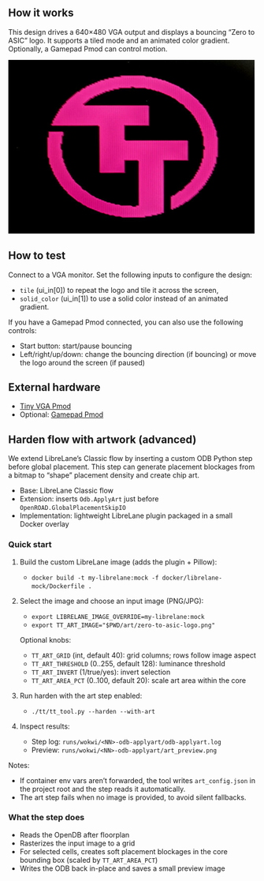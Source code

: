 <!---

This file is used to generate your project datasheet. Please fill in the information below and delete any unused
sections.

You can also include images in this folder and reference them in the markdown. Each image must be less than
512 kb in size, and the combined size of all images must be less than 1 MB.
-->

## How it works

This design drives a 640×480 VGA output and displays a bouncing “Zero to ASIC” logo. It supports a tiled mode and an animated color gradient. Optionally, a Gamepad Pmod can control motion.

![Tiny Tapeout screensaver](screensaver.jpg)

## How to test

Connect to a VGA monitor. Set the following inputs to configure the design:

- `tile` (ui_in[0]) to repeat the logo and tile it across the screen,
- `solid_color` (ui_in[1]) to use a solid color instead of an animated gradient.

If you have a Gamepad Pmod connected, you can also use the following controls:

- Start button: start/pause bouncing
- Left/right/up/down: change the bouncing direction (if bouncing) or move the logo around the screen (if paused)

## External hardware

- [Tiny VGA Pmod](https://github.com/mole99/tiny-vga)
- Optional: [Gamepad Pmod](https://github.com/psychogenic/gamepad-pmod)

## Harden flow with artwork (advanced)

We extend LibreLane’s Classic flow by inserting a custom ODB Python step before global placement. This step can generate placement blockages from a bitmap to “shape” placement density and create chip art.

- Base: LibreLane Classic flow
- Extension: inserts `Odb.ApplyArt` just before `OpenROAD.GlobalPlacementSkipIO`
- Implementation: lightweight LibreLane plugin packaged in a small Docker overlay

### Quick start

1) Build the custom LibreLane image (adds the plugin + Pillow):

   - `docker build -t my-librelane:mock -f docker/librelane-mock/Dockerfile .`

2) Select the image and choose an input image (PNG/JPG):

   - `export LIBRELANE_IMAGE_OVERRIDE=my-librelane:mock`
   - `export TT_ART_IMAGE="$PWD/art/zero-to-asic-logo.png"`

   Optional knobs:
   - `TT_ART_GRID` (int, default 40): grid columns; rows follow image aspect
   - `TT_ART_THRESHOLD` (0..255, default 128): luminance threshold
   - `TT_ART_INVERT` (1/true/yes): invert selection
   - `TT_ART_AREA_PCT` (0..100, default 20): scale art area within the core

3) Run harden with the art step enabled:

   - `./tt/tt_tool.py --harden --with-art`

4) Inspect results:

   - Step log: `runs/wokwi/<NN>-odb-applyart/odb-applyart.log`
   - Preview: `runs/wokwi/<NN>-odb-applyart/art_preview.png`

Notes:
- If container env vars aren’t forwarded, the tool writes `art_config.json` in the project root and the step reads it automatically.
- The art step fails when no image is provided, to avoid silent fallbacks.

### What the step does

- Reads the OpenDB after floorplan
- Rasterizes the input image to a grid
- For selected cells, creates soft placement blockages in the core bounding box (scaled by `TT_ART_AREA_PCT`)
- Writes the ODB back in-place and saves a small preview image
